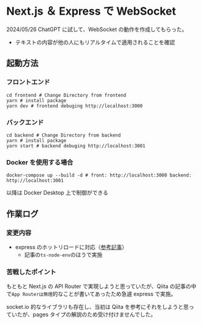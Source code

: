 # Next.js ＆ Express で WebSocket

2024/05/26
ChatGPT に試して、WebSocket の動作を作成してもらった。

- テキストの内容が他の人にもリアルタイムで適用されることを確認

## 起動方法

### フロントエンド

```shell
cd frontend # Change Directory from frontend
yarn # install package
yarn dev # frontend debuging http://localhost:3000
```

### バックエンド

```shell
cd backend # Change Directory from backend
yarn # install package
yarn start # backend debuging http://localhost:3001
```

### Docker を使用する場合

```shell
docker-compose up --build -d # front: http://localhost:3000 backend: http://localhost:3001
```

以降は Docker Desktop 上で制御ができる

## 作業ログ

### 変更内容

- express のホットリロードに対応（[参考記事](https://qiita.com/koheiiwamura/items/38a7818da7300eb6e02b)）
  - 記事の`ts-node-env`のほうで実施

### 苦戦したポイント

もともと Next.js の API Router で実現しようと思っていたが、Qiita の記事の中で`App Routerは無理`的なことが書いてあったため急遽 express で実施。

socket.io 的なライブラリも存在し、当初は Qiita を参考にそれをしようと思っていたが、pages タイプの解説のため受け付けませんでした。
